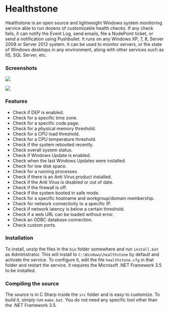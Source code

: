 # Healthstone
Healthstone is an open source and lightweight Windows system monitoring service able to run dozens of customizable health checks. If any check fails, it can notify the Event Log, send emails, file a NodePoint ticket, or send a notification using Pushbullet. It runs on any Windows XP, 7, 8, Server 2008 or Server 2012 system. It can be used to monitor servers, or the state of Windows desktops in any environment, along with other services such as IIS, SQL Server, etc.

### Screenshots
![](http://dendory.net/files/healthstone.jpg)

![](http://dendory.net/files/healthstone0.jpg)

### Features
* Check if DEP is enabled.
* Check for a specific time zone.
* Check for a specific code page.
* Check for a physical memory threshold.
* Check for a CPU load threshold.
* Check for a CPU temperature threshold.
* Check if the system rebooted recently.
* Check overall system status.
* Check if Windows Update is enabled.
* Check when the last Windows Updates were installed.
* Check for low disk space.
* Check for a running processes.
* Check if there is an Anti Virus product installed.
* Check if the Anti Virus is disabled or out of date.
* Check if the firewall is off.
* Check if the system booted in safe mode.
* Check for a specific hostname and workgroup/domain membership.
* Check for network connectivity to a specific IP.
* Check if network latency is below a certain threshold.
* Check if a web URL can be loaded without error.
* Check an ODBC database connection.
* Check custom ports.

### Installation
To install, unzip the files in the `bin` folder somewhere and run `install.bat` as Administrator. This will install to `C:\Windows\healthstone` by default and activate the service. To configure it, edit the file `healthstone.cfg` in that folder and restart the service. It requires the Microsoft .NET Framework 3.5 to be installed.

### Compiling the source
The source is in C Sharp inside the `src` folder and is easy to customize. To build it, simply run `make.bat`. You do not need any specific tool other than the .NET Framework 3.5.
